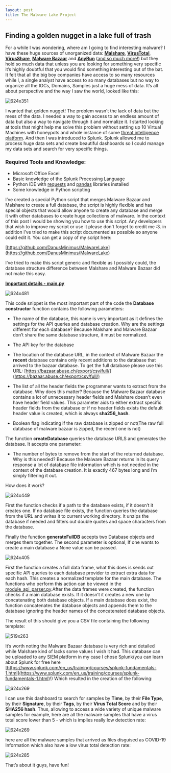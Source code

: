 ```yaml
---
layout: post
title: The Malware Lake Project
---
```

## Finding a golden nugget in a lake full of trash
For a while I was wondering, where am I going to find interesting malware? I have these huge sources of unorganized data: **[Malshare](https://malshare.com/)**, **[VirusTotal](https://www.virustotal.com/gui/)**, **[VirusShare](https://virusshare.com/)**, **[Malware Bazaar](https://bazaar.abuse.ch/)** and **[AnyRun](https://any.run/)** ([and so much more!](https://github.com/hslatman/awesome-threat-intelligence)) but they hold so much data that unless you are looking for something very specific it’s highly doubtful that you would find something interesting out of the bat. It felt that all the big boy companies have access to so many resources while I, a single analyst have access to so many databases but no way to organize all the IOCs, Domains, Samples just a huge mess of data. It’s all about perspective and the way I saw the world, looked like this:

![624x351](https://lh4.googleusercontent.com/VyFnH-LfCylw7wgIfA1GVZFJgYGOYluSSgPADK-uxc1oS3wHZSMTwUHFGw50EKsCg2gLSxzNxkCvf-ClsOO3uA1DnRKNx5Kjz80KVK0lrjRYcSzLTQAyyLQ_QP8AGBWJ53abuzSxsoWQ3zTAIg)

I wanted that golden nugget! The problem wasn’t the lack of data but the mess of the data. I needed a way to gain access to an endless amount of data but also a way to navigate through it and normalize it. I started looking at tools that might help me solve this problem without setting up 10 Virtual Machines with honeypots and whole instance of some [threat intelligence platform](https://github.com/hslatman/awesome-threat-intelligence). And then I was introduced to Splunk. Splunk allowed me to process huge data sets and create beautiful dashboards so I could manage my data sets and search for very specific things.

### Required Tools and Knowledge:

*   Microsoft Office Excel
*   Basic knowledge of the Splunk Processing Language
*   Python IDE with [requests](https://requests.readthedocs.io/en/master/) and [pandas](https://pandas.pydata.org/) libraries installed
*   Some knowledge in Python scripting

I’ve created a special Python script that merges Malware Bazaar and Malshare to create a full database, the script is highly flexible and has special objects that would allow anyone to create any database and merge it with other databases to create huge collections of malware. In the context of this post I would be showing you how to use this script. Any developers that wish to improve my script or use it please don't forget to credit me :3. in addition I’ve tried to make this script documented as possible so anyone could edit it. You can get a copy of my script here:

[https://github.com/DanusMinimus/MalwareLake](https://github.com/DanusMinimus/MalwareLake)

I’ve tried to make this script generic and flexible as I possibly could, the database structure difference between Malshare and Malware Bazaar did not make this easy.

**<span style="text-decoration:underline;"><span style="text-decoration:underline;">Important details - main.py</span>**

![624x481](https://lh6.googleusercontent.com/hhRg0MgzQC6l_0HIyT5Fs-8jXGEZYQdublBB2k7o2qLE7qvs3aveTrkCU3kIoYF54J7i--DzX_4EmNnXRfu-K0-25Jb93Y8OPdFa5cNlOTfNmnOO1QXyjHFCQjZOPOgUMoTvH87a)

This code snippet is the most important part of the code the **Database** **constructor** function contains the following parameters:


*   The name of the database, this name is very important as it defines the settings for the API queries and database creation. Why are the settings different for each database? Because Malshare and Malware Bazaar don’t share the same database structure, it must be normalized. 
*   The API key for the database 

*   The location of the database URL, in the context of Malware Bazaar the **recent** database contains only recent additions to the database that arrived to the bazaar database. To get the full database please use this URL: [https://bazaar.abuse.ch/export/csv/full/](https://bazaar.abuse.ch/export/csv/full/) 

*   The list of all the header fields the programmer wants to extract from the database. Why does this matter? Because the Malware Bazaar database contains a lot of unnecessary header fields and Malshare doesn’t even have header field values. This parameter aids to either extract specific header fields from the database or if no header fields exists the default header value is created, which is always **sha256_hash**.

*   Boolean flag indicating if the raw database is zipped or not(The raw full database of malware bazaar is zipped, the recent one is not)

The function **createDatabase** queries the database URLS and generates the database. It accepts one parameter:

*   The number of bytes to remove from the start of the returned database. Why is this needed? Because the Malware Bazaar returns in its query response a lot of database file information which is not needed in the context of the database creation. It is exactly 467 bytes long and I’m simply filtering it out.

How does it work?

![624x449](https://lh6.googleusercontent.com/0ZFVq9XsWz51ImhiBtw8ULdQCBzcHIbSG5y_lBOxoLFHcVJQJjwFIUZ4PVET6PZeZk3NbQxIF3pQv0CjD-RoSVFfGXuy55UAbFcW61f8w5544OsO6SBg7BDVDas8atSKQ9UUYEm8)

First the function checks if a path to the database exists, if it doesn’t it creates one. If no database file exists, the function queries the database from the URL and writes it to current working directory. It unzips the database if needed and filters out double quotes and space characters from the database.

Finally the function **generateFullDB** accepts two Database objects and merges them together. The second parameter is optional, If one wants to create a main database a None value can be passed.

![624x405](https://lh5.googleusercontent.com/8D3CL4wC66lXUF7BMvvaOe0Nhtd_-JU9Ae_IpM4w2qykRZvmBiuo_fvegg7tILcdlP62h6LB95aOEIUR65yurQn3Baz9sZ1ironYoQK1EVmFqM_5yw1ixR1cXFBMcJoF2guHqINnR44_ScBZ1A)

First the function creates a full data frame, what this does is sends out specific API queries to each database provider to extract extra data for each hash. This creates a normalized template for the main database. The functions who perform this action can be viewed in the [module_api_parser.py](https://github.com/DanusMinimus/MalwareLake/blob/master/module_api_parser.py).After the data frames were created, the function checks if a main database exists. If it doesn’t it creates a new one by concatenating both database objects. If a main database does exist, the function concatenates the database objects and appends them to the database ignoring the header names of the concatenated database objects.

The result of this should give you a CSV file containing the following template:

![519x263](https://lh4.googleusercontent.com/zkj6Bc-k01okfwnNGdaiyUDWh9hdeoVV-VFyKorPTT3rKKAkfYgWPVhQ18ti3_nszGj2AdAy39zLdTNT9vaqn3EJXqTCUd_uta-LkZ138ETvN4fw-f37EFyg0v58DwyVz2PkcI9buaMhmJ3aVg)

It’s worth noting the Malware Bazaar database is very rich and detailed while Malshare kind of lacks some values I wish it had. This database can be uploaded to any SIEM platform in my case I chose Splunk(you can learn about Splunk for free here [https://www.splunk.com/en_us/training/courses/splunk-fundamentals-1.html](https://www.splunk.com/en_us/training/courses/splunk-fundamentals-1.html)!) Which resulted in the creation of the following:

![624x269](https://lh6.googleusercontent.com/tb8j81qx02I6XYRYCrirer4RGm35zfKhNq8-ezxguKIumEqxsK02InM6ML3NYVJVF0xh2C430MAOYgq98jwwxTpMAlGEKcYXZwu5rzw4HmF_umchuYXAgPaQ2JbUK42Kz_-_gqnuoVz6C_DNAg)

I can use this dashboard to search for samples by **Time**, by their **File Type**, by their **Signature**, by their **Tags**, by their **Virus Total Score** and by their **SHA256 hash**. Thus, allowing to access a wide variety of unique malware samples for example, here are all the malware samples 
that have a virus total score lower than 5 - which is implies really low detection rate:

![624x269](https://lh6.googleusercontent.com/FAiIk8g-1d0foCcKWIbrUN4Ce1hagQqaaAhDwUP3muzfm_AEjRsxuKyd26Uzr7Dc9BDe3c1_6ytppoLb76lzun5OhjXLGODmiEOY4kED6koszSvIrLeH1D905ss6S6YwHfl7gLHf)

here are all the malware samples that arrived as files disguised as COVID-19 Information which also have a low virus total detection rate:

![624x285](https://lh3.googleusercontent.com/EMia13JJAzGWv4BpEXr5HWa8vmFurdt2d7Ob3uTEgDXMl24Qo1jlFuz8i-_H10FOSs11IqOgHuNFjKYEjyq9VM1G3Co2ZFEbgvtJUFCFycaKq-4XDo8rRzfUru85Q6dsNaLUF909)

That’s about it guys, have fun!
